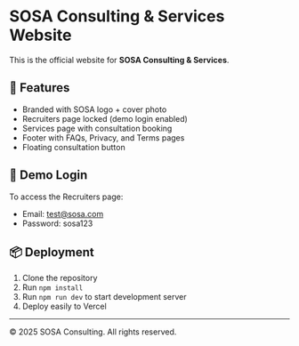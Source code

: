 # SOSA Consulting & Services Website

This is the official website for **SOSA Consulting & Services**.

## 🚀 Features
- Branded with SOSA logo + cover photo
- Recruiters page locked (demo login enabled)
- Services page with consultation booking
- Footer with FAQs, Privacy, and Terms pages
- Floating consultation button

## 🔑 Demo Login
To access the Recruiters page:
- Email: test@sosa.com
- Password: sosa123

## 📦 Deployment
1. Clone the repository
2. Run `npm install`
3. Run `npm run dev` to start development server
4. Deploy easily to Vercel

---
© 2025 SOSA Consulting. All rights reserved.
